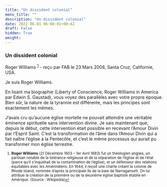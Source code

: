```yaml
---
title: "Un dissident colonial"
menu_title: ""
description: "Un dissident colonial"
date: 2022-06-01 06:00:01+00:42
draft: False
hidden: True
weight:
---
```

### Un dissident colonial

Roger Williams <sup id="a1">[1](#f1)</sup> - reçu par FAB le 23 Mars 2008, Santa Cruz, Californie, USA.

Je suis Roger Williams.

En lisant ma biographie (Liberty of Conscience, Roger Williams in America par Edwin S. Gaustad), vous voyez des parallèles avec votre propre époque. Bien sûr, la nature de la tyrannie est différente, mais les principes sont exactement les mêmes.

J’avais cru qu’aucune église mortelle ne pouvait atteindre une véritable éminence spirituelle sans intervention divine. Je sais maintenant que, depuis le début, cette intervention était possible en recevant l’Amour Divin par l’Esprit Saint. C’est la transformation de l’âme dans l’Amour Divin qui a fait naître l’église à la Pentecôte, et c’est le même processus qui aurait pu transformer mon église terrestre.
<small>

1. <large id="f1"> **Roger Williams** (21 Décembre 1603 – 1er Avril 1683) fut un théologien anglais, un partisan notable de la tolérance religieuse et de la séparation de l’église et de l’état (parce qu’il s’inquiétait de la contamination de l’église), et un défenseur des relations équitables avec les Amérindiens. En 1644, il reçoit une charte créant la colonie de Rhode Island, nommée d’après la principale île de la baie de Narragansett. On lui attribue la création de la première ou de la deuxième église baptiste établie en Amérique. (Source : Wikipedia)[↩](#a1)
